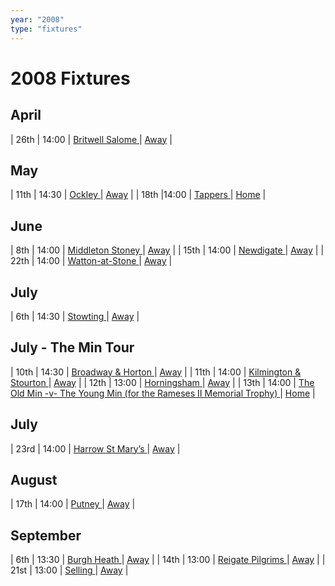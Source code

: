 ```yaml
---
year: "2008"
type: "fixtures"
---
```


# 2008 Fixtures

## April

| 26th | 14:00 | [Britwell Salome ](2008-britwell-salome.md) | [Away]() |

## May

| 11th | 14:30 | [Ockley ](2008-ockley.md) | [Away]() |
| 18th |14:00 | [Tappers ](2008-tappers.md) | [Home]() |

## June

| 8th | 14:00 | [Middleton Stoney ](2008-middleton-stoney.md) | [Away]() |
| 15th | 14:00 | [Newdigate ](2008-newdigate.md) | [Away](https://goo.gl/maps/kQnkUfc3MdtqLyvd8) |
| 22th | 14:00 | [Watton-at-Stone ](2008-watton-at-stone.md) | [Away]() |

## July

| 6th | 14:30 | [Stowting ](2008-stowting.md) | [Away]() |

## July - The Min Tour

| 10th | 14:30 | [Broadway & Horton ](2008-broadway-and-horton.md) | [Away]() |
| 11th | 14:00 | [Kilmington & Stourton ](2008-kilmington-and-stourton.md) | [Away]() |
| 12th | 13:00 | [Horningsham ](2008-horningsham.md) | [Away]() |
| 13th | 14:00 | [The Old Min -v- The Young Min (for the Rameses II Memorial Trophy) ](2008-the-old-min-the-young-min.md) | [Home]() |

## July

| 23rd | 14:00 | [Harrow St Mary’s ](2008-harrow-st-marys.md) | [Away]() |

## August

| 17th | 14:00 | [Putney ](2008-putney.md) | [Away]() |

## September

| 6th | 13:30 | [Burgh Heath ](2008-burgh-heath.md) | [Away]() |
| 14th | 13:00 | [Reigate Pilgrims ](2008-reigate-pilgrims.md) | [Away]() |
| 21st | 13:00 | [Selling ](2008-selling.md) | [Away]() |